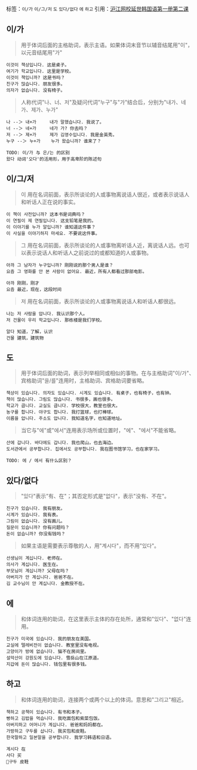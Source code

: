 标签：`이/가` `이/그/저` `도` `있다/없다` `에` `하고`
引用：[沪江网校延世韩国语第一册第二课](https://kr.hujiang.com/new/p738364/)

## 이/가
> 用于体词后面的主格助词，表示主语。如果体词末音节以辅音结尾用"이"，以元音结尾用"가"
```
이것이 책상입니다. 这是桌子。
여기가 학교입니다. 这里是学校。
이것이 책입니까? 这是书吗？
친구가 많습니다. 朋友很多。
의자가 없습니다. 没有椅子。
```
> 人称代词"나、너、저"及疑问代词"누구"与"가"结合后，分别为"내가、네가、제가、누가"
```
나 --＞ 내+가     내가 말했습니다. 我说了。
너 --＞ 네+가     네가 가? 你去吗？
저 --＞ 제+가     제가 김영수입니다. 我是金英秀。
누구 --＞ 누+가    누가 왔습니까? 谁来了？   
```
```
TODO: 이/가 与 은/는 的区别
왔다 动词'오다'的活用形，用于高卑阶的陈述句
```

## 이/그/저
> 이 用在名词前面，表示所谈论的人或事物离说话人很近，或者表示说话人和听话人正在说的事实。
```
이 책이 사전입니까? 这本书是词典吗？
이 연필이 제 연필입니다. 这支铅笔是我的。
이 이야기를 누가 알입니까? 谁知道这件事？
이 사실을 이야기하지 마세요. 不要说这件事。
```
> 그 用在名词前面，表示所谈论的人或事物离听话人近，离说话人远。也可以表示说话人和听话人之前说过的或都知道的人或事物。
```
아까 그 남자가 누구입니까? 刚刚说的那个男人是谁？
요즘 그 영화를 안 본 사람이 없어요. 最近，所有人都看过那部电影。
```
```
아까 刚刚，刚才
요즘 最近，现在，这段时间
```
> 저 用在名词前面，表示所谈论的人或事物离说话人和听话人都很远。
```
나는 저 사람을 압니다. 我认识那个人。
저 건물이 우리 학교입니다. 那栋楼是我们学校。
```
```
알다 知道，了解，认识
건물 建筑，建筑物
```

## 도
> 用于体词后面的助词，表示列举相同或相似的事物。在与主格助词"이/가"、宾格助词"을/를"连用时，主格助词、宾格助词要省略。
```
책상이 있습니다. 의자도 있습니다. 시계도 있습니다. 有桌子，也有椅子，也有钟。
책이 많습니다. 그림도 많습니다. 书很多，画也很多。
학교가 큽니다. 교실도 큽니다. 学校很大，教室也很大。
농구를 합니다. 야구도 합니다. 我打篮球，也打棒球。
이름을 압니다. 주소도 압니다. 我知道名字，也知道地址。
```
> 当它与"에"或"에서"连用表示场所或位置时，"에"、"에서"不能省略。
```
산에 갑니다. 바다에도 갑니다. 我也爬山，也去海边。
도서관에서 공부합니다. 집에서도 공부합니다. 我在图书馆学习，也在家学习。
```
```
TODO: 에 / 에서 有什么区别？
```

## 있다/없다
> "있다"表示"有、在"；其否定形式是"없다"，表示"没有、不在"。
```
친구가 있습니다. 我有朋友。
시계가 있습니다. 我有表。
그림이 없습니다. 没有画儿。
질문이 있습니까? 你有问题吗？
돈이 없습니까? 你没有钱吗？
```
> 如果主语是需要表示尊敬的人，用"계시다"，而不用"있다"。
```
선생님이 계십니다. 老师在。
의사가 계십니다. 医生在。
부모님이 계십니까? 父母在吗？
아버지가 안 계십니다. 爸爸不在。
김 교수님이 안 계십니다. 金教授不在。
```

## 에
> 和体词连用的助词，在这里表示主体的存在处所，通常和"있다"、"없다"连用。
```
친구가 미국에 있습니다. 我的朋友在美国。
교실에 텔레비전이 없습니다. 教室里没有电视。
고양이가 방에 없습니다. 猫不在房间里。
설악산이 강원도에 있습니다. 雪岳山在江原道。
지갑에 돈이 많습니다. 钱包里有很多钱。
```

## 하고
> 和体词连用的助词，连接两个或两个以上的体词。意思和"그리고"相近。
```
책하고 공책이 있습니다. 有书和本子。
빵하고 김밥을 먹습니다. 我吃面包和紫菜包饭。
아버지하고 어머니가 계십니다. 爸爸和妈妈都在。
가방하고 구두를 삽니다. 我买包和皮鞋。
한국말하고 일본말을 공부합니다. 我学习韩语和日语。
```
```
계시다 在
사다 买
구두 皮鞋
```


